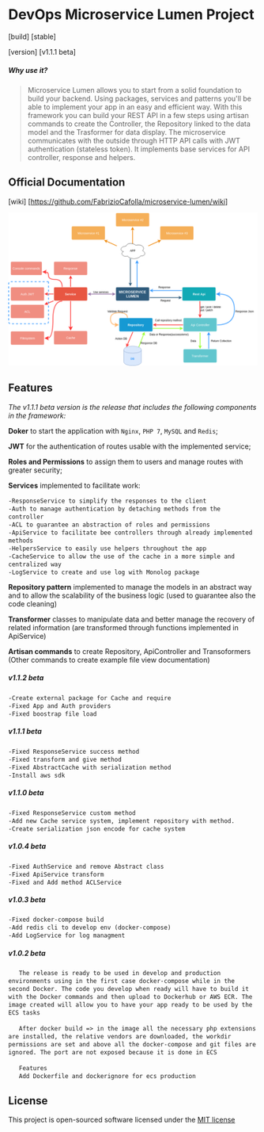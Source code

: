 # DevOps Microservice Lumen Project
[build] [stable]

[version] [v1.1.1  beta]

##### Why use it?
>Microservice Lumen allows you to start from a solid foundation to build your backend. Using packages, services and patterns you'll be able to implement your app in an easy and efficient way. With this framework you can build your REST API in a few steps using artisan commands to create the Controller, the Repository linked to the data model and the Trasformer for data display. The microservice communicates with the outside through HTTP API calls with JWT authentication (stateless token). It implements base services for API controller, response and helpers.

## Official Documentation
[wiki] [https://github.com/FabrizioCafolla/microservice-lumen/wiki]

![](.github/Microservice%20Lumen.png)

## Features 
_The v1.1.1 beta version is the release that includes the following components in the framework:_

**Doker** to start the application with `Nginx`, `PHP 7`, `MySQL` and `Redis`;

**JWT** for the authentication of routes usable with the implemented service;

**Roles and Permissions** to assign them to users and manage routes with greater security;

**Services** implemented to facilitate work:

    -ResponseService to simplify the responses to the client
    -Auth to manage authentication by detaching methods from the controller
    -ACL to guarantee an abstraction of roles and permissions
    -ApiService to facilitate bee controllers through already implemented methods
    -HelpersService to easily use helpers throughout the app
    -CacheService to allow the use of the cache in a more simple and centralized way
    -LogService to create and use log with Monolog package

**Repository pattern** implemented to manage the models in an abstract way and to allow the scalability of the business logic (used to guarantee also the code cleaning)

**Transformer** classes to manipulate data and better manage the recovery of related information (are transformed through functions implemented in ApiService)
  
**Artisan commands** to create Repository, ApiController and Transoformers (Other commands to create example file view documentation)

  ##### v1.1.2 beta
    -Create external package for Cache and require
    -Fixed App and Auth providers
    -Fixed boostrap file load
    
  ##### v1.1.1 beta
    -Fixed ResponseService success method
    -Fixed transform and give method
    -Fixed AbstractCache with serialization method
    -Install aws sdk
    
  ##### v1.1.0 beta
    -Fixed ResponseService custom method
    -Add new Cache service system, implement repository with method.
    -Create serialization json encode for cache system
    
  ##### v1.0.4 beta
    -Fixed AuthService and remove Abstract class
    -Fixed ApiService transform
    -Fixed and Add method ACLService
      
  ##### v1.0.3 beta
    -Fixed docker-compose build
    -Add redis cli to develop env (docker-compose) 
    -Add LogService for log managment
  
   ##### v1.0.2 beta
       The release is ready to be used in develop and production environments using in the first case docker-compose while in the second Docker. The code you develop when ready will have to build it with the Docker commands and then upload to Dockerhub or AWS ECR. The image created will allow you to have your app ready to be used by the ECS tasks
       
       After docker build => in the image all the necessary php extensions are installed, the relative vendors are downloaded, the workdir permissions are set and above all the docker-compose and git files are ignored. The port are not exposed because it is done in ECS
       
       Features
       Add Dockerfile and dockerignore for ecs production

## License

This project is open-sourced software licensed under the [MIT license](http://opensource.org/licenses/MIT)
